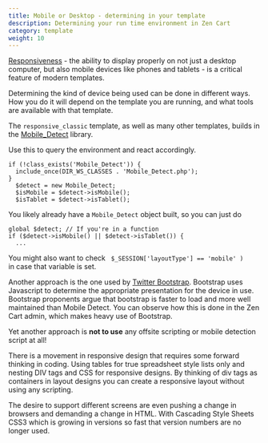 ```yaml
---
title: Mobile or Desktop - determining in your template
description: Determining your run time environment in Zen Cart 
category: template
weight: 10
---
```


[Responsiveness](/user/template/responsive/) - the ability to display properly on not just a desktop computer, but also mobile devices like phones and tablets - is a critical feature of modern templates. 

Determining the kind of device being used can be done in different ways.  How you do it will depend on the template you are running, and what tools are available with that template. 

The `responsive_classic` template, as well as many other templates,
builds in the [Mobile_Detect](http://mobiledetect.net/) library.  

Use this to query the environment and react accordingly. 

```
if (!class_exists('Mobile_Detect')) {
  include_once(DIR_WS_CLASSES . 'Mobile_Detect.php');
}
  $detect = new Mobile_Detect;
  $isMobile = $detect->isMobile();
  $isTablet = $detect->isTablet();
```

You likely already have a `Mobile_Detect` object built, so you can just do 

```
global $detect; // If you're in a function
if ($detect->isMobile() || $detect->isTablet()) { 
  ...
```

You might also want to check ` $_SESSION['layoutType'] == 'mobile' )`  
in case that variable is set. 

Another approach is the one used by [Twitter Bootstrap](https://getbootstrap.com/).   Bootstrap uses Javascript to determine the appropriate presentation for the device in use.  Bootstrap proponents argue that bootstrap is faster to load and more well maintained than Mobile Detect.  You can observe how this is done in the Zen Cart admin, which makes heavy use of Bootstrap. 

Yet another approach is **not to use** any offsite scripting or mobile detection script at all!  

There is a movement in responsive design that requires some forward thinking in coding.  Using tables for true spreadsheet style lists only and nesting DIV tags and CSS for responsive designs.  By thinking of div tags as containers in layout designs you can create a responsive layout without using any scripting.  

The desire to support different screens are even pushing a change in browsers and demanding a change in HTML. With Cascading Style Sheets CSS3 which is growing in versions so fast that version numbers are no longer used.

